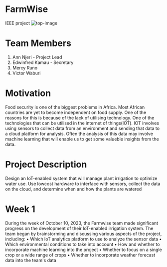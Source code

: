 # FarmWise
IEEE project
![top-image](https://github.com/Vtechcode/FarmWise/assets/98039871/9a40a3cc-b1db-453f-ac0f-4c406ca50253)

# Team Members
1. Ann Njeri - Project Lead
2. Edwinfred Kamau - Secretary
3. Mercy Runo
4. Victor Waburi

# Motivation
Food security is one of the biggest problems in Africa. Most African countries are yet to become independent on food supply. One of the reasons for this is because of the lack of utilising technology. One of the technologies that can be utilised in the internet of things(IOT). IOT involves using sensors to collect data from an environment and sending that data to a cloud platform for analysis. Often the analysis of this data may involve machine learning that will enable us to get some valueble insights from the data.

# Project Description
Design an IoT-enabled system that will manage plant irrigation to optimize water use. Use lowcost hardware to interface with sensors, collect the data on the cloud, and determine when and how the plants are watered

# Week 1
During the week of October 10, 2023, the Farmwise team made significant progress on the
development of their IoT-enabled irrigation system. The team began by brainstorming and
discussing various aspects of the project, including:
• Which IoT analytics platform to use to analyze the sensor data
• Which environmental conditions to take into account
• How and whether to incorporate machine learning into the project
• Whether to focus on a single crop or a wide range of crops
• Whether to incorporate weather forecast data into the team's data
